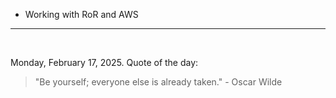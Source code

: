 - Working with RoR and AWS

---

<br>

<!-- quote_marker -->
Monday, February 17, 2025. Quote of the day:

> "Be yourself; everyone else is already taken." - Oscar Wilde
